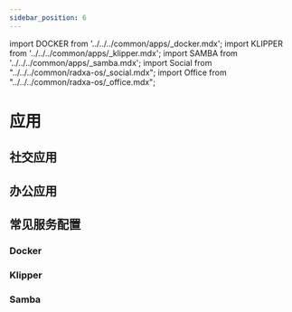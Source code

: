 ```yaml
---
sidebar_position: 6
---
```


import DOCKER from '../../../common/apps/\_docker.mdx';
import KLIPPER from '../../../common/apps/\_klipper.mdx';
import SAMBA from '../../../common/apps/\_samba.mdx';
import Social from "../../../common/radxa-os/\_social.mdx";
import Office from "../../../common/radxa-os/\_office.mdx";

# 应用

## 社交应用

<Social />

## 办公应用

<Office />

## 常见服务配置

### Docker

<DOCKER />

### Klipper

<KLIPPER />

### Samba

<SAMBA />
